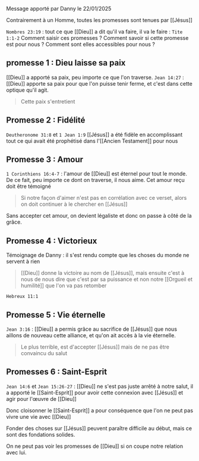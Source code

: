 Message apporté par Danny le 22/01/2025

Contrairement à un Homme, toutes les promesses sont tenues par [[Jésus]] 

`Nombres 23:19` : tout ce que [[Dieu]] a dit qu'il va faire, il va le faire : `Tite 1:1-2`
Comment saisir ces promesses ? Comment savoir si cette promesse est pour nous ? Comment sont elles accessibles pour nous ?
## promesse 1 : Dieu laisse sa paix
[[Dieu]] a apporté sa paix, peu importe ce que l'on traverse.
`Jean 14:27` : [[Dieu]] apporte sa paix pour que l'on puisse tenir ferme, et c'est dans cette optique qu'il agit.
> Cette paix s'entretient 
## Promesse 2 : Fidélité
`Deutheronome 31:8` et `1 Jean 1:9`
[[Jésus]] a été fidèle en accomplissant tout ce qui avait été prophétisé dans l'[[Ancien Testament]] pour nous
## Promesse 3 : Amour
`1 Corinthiens 16:4-7` : l'amour de [[Dieu]] est éternel pour tout le monde. De ce fait, peu importe ce dont on traverse, il nous aime.
Cet amour reçu doit être témoigné

> Si notre façon d'aimer n'est pas en corrélation avec ce verset, alors on doit continuer à le chercher en [[Jésus]]

Sans accepter cet amour, on devient légaliste et donc on passe à côté de la grâce.
## Promesse 4 : Victorieux
Témoignage de Danny : il s'est rendu compte que les choses du monde ne servent à rien
> [[Dieu]] donne la victoire au nom de [[Jésus]], mais ensuite c'est à nous de nous dire que c'est par sa puissance et non notre [[Orgueil et humilité]] que l'on va pas retomber

`Hebreux 11:1`
## Promesse 5 : Vie éternelle
`Jean 3:16` : [[Dieu]] a permis grâce au sacrifice de [[Jésus]] que nous aillons de nouveau cette alliance, et qu'on ait accès à la vie éternelle.
> Le plus terrible, est d'accepter [[Jésus]] mais de ne pas être convaincu du salut
## Promesses 6 : Saint-Esprit 
`Jean 14:6` et `Jean 15:26-27` : [[Dieu]] ne s'est pas juste arrêté à notre salut, il a apporté le [[Saint-Esprit]] pour avoir cette connexion avec [[Jésus]] et agir pour l'œuvre de [[Dieu]]

Donc cloisonner le [[Saint-Esprit]] a pour conséquence que l'on ne peut pas vivre une vie avec [[Dieu]]

Fonder des choses sur [[Jésus]] peuvent paraître difficile au début, mais ce sont des fondations solides.

On ne peut pas voir les promesses de [[Dieu]] si on coupe notre relation avec lui.